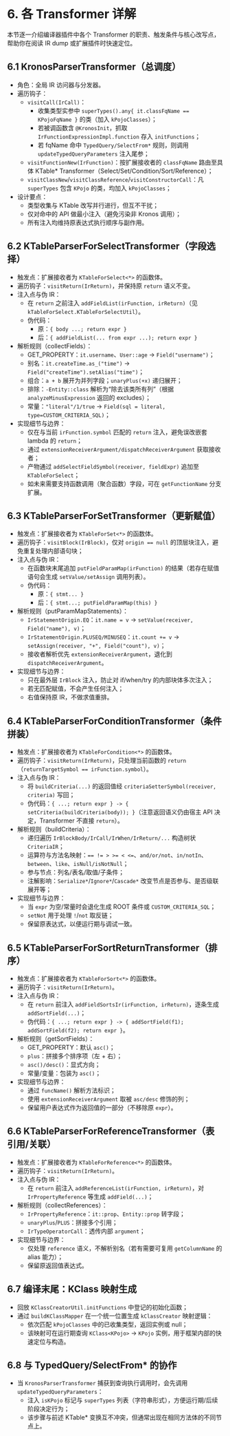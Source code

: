 # 6. 各 Transformer 详解

本节逐一介绍编译器插件中各个 Transformer 的职责、触发条件与核心改写点，帮助你在阅读 IR dump 或扩展插件时快速定位。

## 6.1 KronosParserTransformer（总调度）

- 角色：全局 IR 访问器与分发器。
- 遍历钩子：
  - `visitCall(IrCall)`：
    - 收集类型实参中 `superTypes().any{ it.classFqName == KPojoFqName }` 的类（加入 `kPojoClasses`）；
    - 若被调函数含 `@KronosInit`，抓取 `IrFunctionExpressionImpl.function` 存入 `initFunctions`；
    - 若 fqName 命中 `TypedQuery/SelectFrom*` 规则，则调用 `updateTypedQueryParameters` 注入尾参；
  - `visitFunctionNew(IrFunction)`：按扩展接收者的 `classFqName` 路由至具体 KTable* Transformer（Select/Set/Condition/Sort/Reference）；
  - `visitClassNew`/`visitClassReference`/`visitConstructorCall`：凡 `superTypes` 包含 `KPojo` 的类，均加入 `kPojoClasses`；
- 设计要点：
  - 类型收集与 KTable 改写并行进行，但互不干扰；
  - 仅对命中的 API 做最小注入（避免污染非 Kronos 调用）；
  - 所有注入均维持原表达式执行顺序与副作用。

## 6.2 KTableParserForSelectTransformer（字段选择）

- 触发点：扩展接收者为 `KTableForSelect<*>` 的函数体。
- 遍历钩子：`visitReturn(IrReturn)`，并保持原 `return` 语义不变。
- 注入点与伪 IR：
  - 在 `return` 之前注入 `addFieldList(irFunction, irReturn)`（见 `kTableForSelect.KTableForSelectUtil`）。
  - 伪代码：
    - 原：`{ body ...; return expr }`
    - 后：`{ addFieldList(... from expr ...); return expr }`
- 解析规则（collectFields）：
  - GET_PROPERTY：`it.username`、`User::age` → `Field("username")`；
  - 别名：`it.createTime.as_("time")` → `Field("createTime").setAlias("time")`；
  - 组合：`a + b` 展开为并列字段；`unaryPlus(+x)` 递归展开；
  - 排除：`-Entity::class` 解析为“除去该类所有列”（根据 `analyzeMinusExpression` 返回的 excludes）；
  - 常量：`"literal"/1/true` → `Field(sql = literal, type=CUSTOM_CRITERIA_SQL)`；
- 实现细节与边界：
  - 仅在与当前 `irFunction.symbol` 匹配的 `return` 注入，避免误改嵌套 lambda 的 `return`；
  - 通过 `extensionReceiverArgument/dispatchReceiverArgument` 获取接收者；
  - 产物通过 `addSelectFieldSymbol(receiver, fieldExpr)` 追加至 `KTableForSelect`；
  - 如未来需要支持函数调用（聚合函数）字段，可在 `getFunctionName` 分支扩展。

## 6.3 KTableParserForSetTransformer（更新赋值）

- 触发点：扩展接收者为 `KTableForSet<*>` 的函数体。
- 遍历钩子：`visitBlock(IrBlock)`，仅对 `origin == null` 的顶层块注入，避免重复处理内部语句块；
- 注入点与伪 IR：
  - 在函数块末尾追加 `putFieldParamMap(irFunction)` 的结果（若存在赋值语句会生成 `setValue/setAssign` 调用列表）。
  - 伪代码：
    - 原：`{ stmt... }`
    - 后：`{ stmt...; putFieldParamMap(this) }`
- 解析规则（putParamMapStatements）：
  - `IrStatementOrigin.EQ`：`it.name = v` → `setValue(receiver, Field("name"), v)`；
  - `IrStatementOrigin.PLUSEQ/MINUSEQ`：`it.count += v` → `setAssign(receiver, "+", Field("count"), v)`；
  - 接收者解析优先 `extensionReceiverArgument`，退化到 `dispatchReceiverArgument`。
- 实现细节与边界：
  - 只在最外层 `IrBlock` 注入，防止对 if/when/try 的内部块体多次注入；
  - 若无匹配赋值，不会产生任何注入；
  - 右值保持原 IR，不做求值重排。

## 6.4 KTableParserForConditionTransformer（条件拼装）

- 触发点：扩展接收者为 `KTableForCondition<*>` 的函数体。
- 遍历钩子：`visitReturn(IrReturn)`，只处理当前函数的 `return`（`returnTargetSymbol == irFunction.symbol`）。
- 注入点与伪 IR：
  - 将 `buildCriteria(...)` 的返回值经 `criteriaSetterSymbol(receiver, criteria)` 写回；
  - 伪代码：`{ ...; return expr } -> { setCriteria(buildCriteria(body)); }`（注意返回语义仍由宿主 API 决定，Transformer 不直接 `return`）。
- 解析规则（buildCriteria）：
  - 递归遍历 `IrBlockBody/IrCall/IrWhen/IrReturn/...` 构造树状 `CriteriaIR`；
  - 运算符与方法名映射：`== != > >= < <=`、`and/or/not`、`in/notIn`、`between`、`like`、`isNull/isNotNull`；
  - 参与节点：列名/表名/取值/子条件；
  - 注解影响：`Serialize*`/`Ignore*`/`Cascade*` 改变节点是否参与、是否级联展开等；
- 实现细节与边界：
  - 当 `expr` 为空/常量时会退化生成 ROOT 条件或 `CUSTOM_CRITERIA_SQL`；
  - `setNot` 用于处理 `!`/`not` 取反链；
  - 保留原表达式，以便运行期与调试一致。

## 6.5 KTableParserForSortReturnTransformer（排序）

- 触发点：扩展接收者为 `KTableForSort<*>` 的函数体。
- 遍历钩子：`visitReturn(IrReturn)`。
- 注入点与伪 IR：
  - 在 `return` 前注入 `addFieldSortsIr(irFunction, irReturn)`，逐条生成 `addSortField(...)`；
  - 伪代码：`{ ...; return expr } -> { addSortField(f1); addSortField(f2); return expr }`。
- 解析规则（getSortFields）：
  - GET_PROPERTY：默认 `asc()`；
  - `plus`：拼接多个排序项（左 + 右）；
  - `asc()/desc()`：显式方向；
  - 常量/变量：包装为 `asc()`；
- 实现细节与边界：
  - 通过 `funcName()` 解析方法标识；
  - 使用 `extensionReceiverArgument` 取被 `asc/desc` 修饰的列；
  - 保留用户表达式作为返回值的一部分（不移除原 `expr`）。

## 6.6 KTableParserForReferenceTransformer（表引用/关联）

- 触发点：扩展接收者为 `KTableForReference<*>` 的函数体。
- 遍历钩子：`visitReturn(IrReturn)`。
- 注入点与伪 IR：
  - 在 `return` 前注入 `addReferenceList(irFunction, irReturn)`，对 `IrPropertyReference` 等生成 `addField(...)`；
- 解析规则（collectReferences）：
  - `IrPropertyReference`：`it::prop`、`Entity::prop` 转字段；
  - `unaryPlus`/`PLUS`：拼接多个引用；
  - `IrTypeOperatorCall`：透传内部 `argument`；
- 实现细节与边界：
  - 仅处理 `reference` 语义，不解析别名（若有需要可复用 `getColumnName` 的 alias 能力）；
  - 保留原返回值表达式。

## 6.7 编译末尾：KClass 映射生成

- 回放 `KClassCreatorUtil.initFunctions` 中登记的初始化函数；
- 通过 `buildKClassMapper` 在一个统一位置生成 `kClassCreator` 映射逻辑：
  - 依次匹配 `kPojoClasses` 中的已收集类型，返回实例或 null；
  - 该映射可在运行期查询 `KClass<KPojo>` → `KPojo` 实例，用于框架内部的快速定位与构造。

## 6.8 与 TypedQuery/SelectFrom* 的协作

- 当 `KronosParserTransformer` 捕获到查询执行调用时，会先调用 `updateTypedQueryParameters`：
  - 注入 `isKPojo` 标记与 `superTypes` 列表（字符串形式），方便运行期/后续阶段决定行为；
  - 该步骤与前述 KTable* 变换互不冲突，但通常出现在相同方法体的不同节点上。
